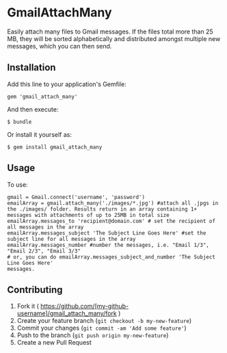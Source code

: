 # GmailAttachMany

Easily attach many files to Gmail messages. If the files total more than 25 MB, they will be sorted alphabetically and distributed amongst multiple new messages, which you can then send.

## Installation

Add this line to your application's Gemfile:

    gem 'gmail_attach_many'

And then execute:

    $ bundle

Or install it yourself as:

    $ gem install gmail_attach_many

## Usage

To use:

```
gmail = Gmail.connect('username', 'password')
emailArray = gmail.attach_many('./images/*.jpg') #attach all .jpgs in the ./images/ folder. Results return in an array containing 1+ messages with attachments of up to 25MB in total size
emailArray.messages_to 'recipient@domain.com' # set the recipient of all messages in the array
emailArray.messages_subject 'The Subject Line Goes Here' #set the subject line for all messages in the array
emailArray.messages_number #number the messages, i.e. "Email 1/3", "Email 2/3", "Email 3/3"
# or, you can do emailArray.messages_subject_and_number 'The Subject Line Goes Here'
messages.
```


## Contributing

1. Fork it ( https://github.com/[my-github-username]/gmail_attach_many/fork )
2. Create your feature branch (`git checkout -b my-new-feature`)
3. Commit your changes (`git commit -am 'Add some feature'`)
4. Push to the branch (`git push origin my-new-feature`)
5. Create a new Pull Request
